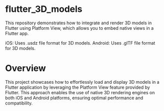 # flutter_3D_models
This repository demonstrates how to integrate and render 3D models in Flutter using Platform View, which allows you to embed native views in a Flutter app.

iOS: Uses .usdz file format for 3D models.
Android: Uses .glTF file format for 3D models.

# Overview
This project showcases how to effortlessly load and display 3D models in a Flutter application by leveraging the Platform View feature provided by Flutter. This approach enables the use of native 3D rendering engines on both iOS and Android platforms, ensuring optimal performance and compatibility.
